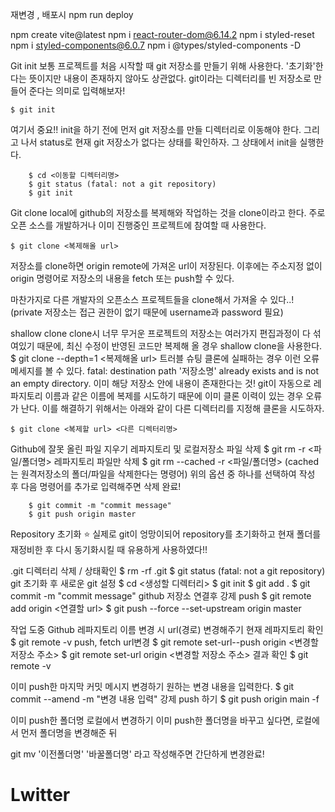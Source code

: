 재변경 , 배포시
npm run deploy

npm create vite@latest
npm i react-router-dom@6.14.2
npm i styled-reset
npm i styled-components@6.0.7
npm i @types/styled-components -D

Git init
보통 프로젝트를 처음 시작할 때 git 저장소를 만들기 위해 사용한다. '초기화'한다는 뜻이지만 내용이 존재하지 않아도 상관없다. git이라는 디렉터리를 빈 저장소로 만들어 준다는 의미로 입력해보자!

	$ git init
여기서 중요!! init을 하기 전에 먼저 git 저장소를 만들 디렉터리로 이동해야 한다. 그리고 나서 status로 현재 git 저장소가 없다는 상태를 확인하자. 그 상태에서 init을 실행한다.

        $ cd <이동할 디렉터리명>
        $ git status (fatal: not a git repository)
        $ git init 

Git clone
local에 github의 저장소를 복제해와 작업하는 것을 clone이라고 한다.
주로 오픈 소스를 개발하거나 이미 진행중인 프로젝트에 참여할 때 사용한다.

	$ git clone <복제해올 url>
저장소를 clone하면 origin remote에 가져온 url이 저장된다. 이후에는 주소지정 없이 origin 명령어로 저장소의 내용을 fetch 또는 push할 수 있다.

마찬가지로 다른 개발자의 오픈소스 프로젝트들을 clone해서 가져올 수 있다..!
(private 저장소는 접근 권한이 없기 때문에 username과 password 필요)

shallow clone
clone시 너무 무거운 프로젝트의 저장소는 여러가지 편집과정이 다 섞여있기 때문에, 최신 수정이 반영된 코드만 복제해 올 경우 shallow clone을 사용한다.
	$ git clone --depth=1 <복제해올 url>
트러블 슈팅
클론에 실패하는 경우 이런 오류 메세지를 볼 수 있다.
fatal: destination path '저장소명' already exists and is not an empty directory.
이미 해당 저장소 안에 내용이 존재한다는 것! git이 자동으로 레파지토리 이름과 같은 이름에 복제를 시도하기 때문에 이미 클론 이력이 있는 경우 오류가 난다. 이를 해결하기 위해서는 아래와 같이 다른 디렉터리를 지정해 클론을 시도하자.

	$ git clone <복제할 url> <다른 디렉터리명>

Github에 잘못 올린 파일 지우기
레파지토리 및 로컬저장소 파일 삭제
	$ git rm -r <파일/폴더명> 
레파지토리 파일만 삭제
	$ git rm --cached -r <파일/폴더명>
    	(cached는 원격저장소의 폴더/파일을 삭제한다는 명령어)
위의 옵션 중 하나를 선택하여 작성 후 다음 명령어를 추가로 입력해주면 삭제 완료!

        $ git commit -m "commit message"
        $ git push origin master

Repository 초기화 ⭐️
실제로 git이 엉망이되어 repository를 초기화하고 현재 폴더를 재정비한 후 다시 동기화시킬 때 유용하게 사용하였다!!

.git 디렉터리 삭제 / 상태확인
	$ rm -rf .git
        $ git status (fatal: not a git repository)
git 초기화 후 새로운 git 설정
        $ cd <생성할 디렉터리>
        $ git init
        $ git add .
        $ git commit -m "commit message"
github 저장소 연결후 강제 push
        $ git remote add origin <연결할 url>
        $ git push --force --set-upstream origin master 

작업 도중 Github 레파지토리 이름 변경 시 url(경로) 변경해주기
현재 레파지토리 확인
	$ git remote -v
push, fetch url변경
        $ git remote set-url--push origin <변경할 저장소 주소>
        $ git remote set-url origin <변경할 저장소 주소>
결과 확인
	$ git remote -v 

이미 push한 마지막 커밋 메시지 변경하기
원하는 변경 내용을 입력한다.
	$ git commit --amend -m "변경 내용 입력"
강제 push 하기
	$ git push origin main -f 

이미 push한 폴더명 로컬에서 변경하기
이미 push한 폴더명을 바꾸고 싶다면, 로컬에서 먼저 폴더명을 변경해준 뒤

git mv '이전폴더명' '바꿀폴더명'
라고 작성해주면 간단하게 변경완료!

# Lwitter
